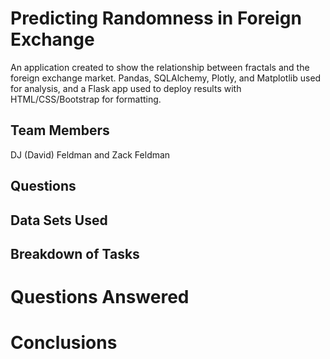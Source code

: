 # Predicting Randomness in Foreign Exchange
An application created to show the relationship between fractals and the foreign exchange market.  Pandas, SQLAlchemy, Plotly, and Matplotlib used for analysis, and a Flask app used to deploy results with HTML/CSS/Bootstrap for formatting.
## Team Members
DJ (David) Feldman and Zack Feldman
## Questions
## Data Sets Used
## Breakdown of Tasks
# Questions Answered
# Conclusions

